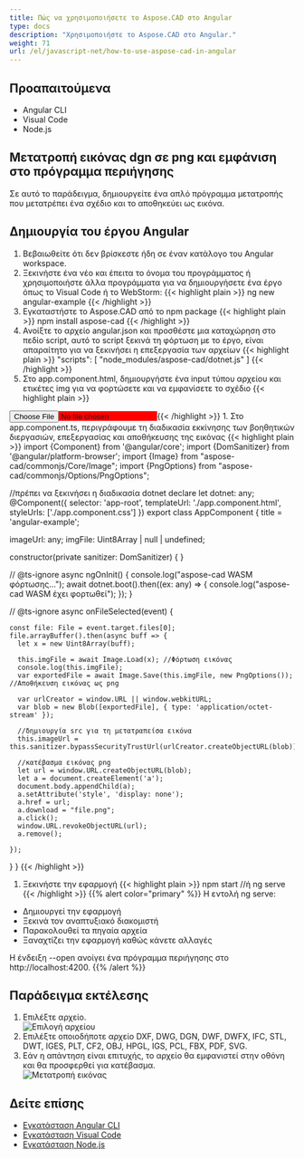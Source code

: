 ```yaml
---
title: Πώς να χρησιμοποιήσετε το Aspose.CAD στο Angular
type: docs
description: "Χρησιμοποιήστε το Aspose.CAD στο Angular."
weight: 71
url: /el/javascript-net/how-to-use-aspose-cad-in-angular
---
```


## Προαπαιτούμενα
- Angular CLI
- Visual Code
- Node.js

## Μετατροπή εικόνας dgn σε png και εμφάνιση στο πρόγραμμα περιήγησης

Σε αυτό το παράδειγμα, δημιουργείτε ένα απλό πρόγραμμα μετατροπής που μετατρέπει ένα σχέδιο και το αποθηκεύει ως εικόνα.

## Δημιουργία του έργου Angular

1. Βεβαιωθείτε ότι δεν βρίσκεστε ήδη σε έναν κατάλογο του Angular workspace.
1. Ξεκινήστε ένα νέο και έπειτα το όνομα του προγράμματος ή χρησιμοποιήστε άλλα προγράμματα για να δημιουργήσετε ένα έργο όπως το Visual Code ή το WebStorm:
{{< highlight plain >}}
ng new angular-example
{{< /highlight >}}
1. Εγκαταστήστε το Aspose.CAD από το npm package
{{< highlight plain >}}
npm install aspose-cad
{{< /highlight >}}
1. Ανοίξτε το αρχείο angular.json και προσθέστε μια καταχώρηση στο πεδίο script, αυτό το script ξεκινά τη φόρτωση με το έργο, είναι απαραίτητο για να ξεκινήσει η επεξεργασία των αρχείων
{{< highlight plain >}}
"scripts": [
  "node_modules/aspose-cad/dotnet.js"
]
{{< /highlight >}}
1. Στο app.component.html, δημιουργήστε ένα input τύπου αρχείου και ετικέτες img για να φορτώσετε και να εμφανίσετε το σχέδιο
{{< highlight plain >}}
<span style="background-color: red">
    <input type="file" class="file-upload" (change)="onFileSelected($event)" />
    <img alt="" id="image" [src]="imageUrl" />
</span>
{{< /highlight >}}
1. Στο app.component.ts, περιγράφουμε τη διαδικασία εκκίνησης των βοηθητικών διεργασιών, επεξεργασίας και αποθήκευσης της εικόνας
{{< highlight plain >}}
import {Component} from '@angular/core';
import {DomSanitizer} from '@angular/platform-browser';
import {Image} from "aspose-cad/commonjs/Core/Image";
import {PngOptions} from "aspose-cad/commonjs/Options/PngOptions";

//πρέπει να ξεκινήσει η διαδικασία dotnet
declare let dotnet: any;
@Component({
  selector: 'app-root',
  templateUrl: './app.component.html',
  styleUrls: ['./app.component.css']
})
export class AppComponent {
  title = 'angular-example';

  imageUrl: any;
  imgFile: Uint8Array | null | undefined;

  constructor(private sanitizer: DomSanitizer) {
  }

  // @ts-ignore
  async ngOnInit() {
    console.log("aspose-cad WASM φόρτωσης...");
    await dotnet.boot().then((ex: any) => {
      console.log("aspose-cad WASM έχει φορτωθεί");
    });
  }

  // @ts-ignore
  async onFileSelected(event) {

    const file: File = event.target.files[0];
    file.arrayBuffer().then(async buff => {
      let x = new Uint8Array(buff);
      
      this.imgFile = await Image.Load(x); //Φόρτωση εικόνας
      console.log(this.imgFile);
      var exportedFile = await Image.Save(this.imgFile, new PngOptions()); //Αποθήκευση εικόνας ως png

      var urlCreator = window.URL || window.webkitURL;
      var blob = new Blob([exportedFile], { type: 'application/octet-stream' });
      
      //δημιουργία src για τη μετατραπείσα εικόνα
      this.imageUrl = this.sanitizer.bypassSecurityTrustUrl(urlCreator.createObjectURL(blob));

      //κατέβασμα εικόνας png
      let url = window.URL.createObjectURL(blob);
      let a = document.createElement('a');
      document.body.appendChild(a);
      a.setAttribute('style', 'display: none');
      a.href = url;
      a.download = "file.png";
      a.click();
      window.URL.revokeObjectURL(url);
      a.remove();

    });
  }
}
{{< /highlight >}}
1. Ξεκινήστε την εφαρμογή
{{< highlight plain >}}
npm start
//ή
ng serve
{{< /highlight >}}
{{% alert color="primary" %}} 
Η εντολή ng serve:

- Δημιουργεί την εφαρμογή
- Ξεκινά τον αναπτυξιακό διακομιστή
- Παρακολουθεί τα πηγαία αρχεία
- Ξαναχτίζει την εφαρμογή καθώς κάνετε αλλαγές

Η ένδειξη --open ανοίγει ένα πρόγραμμα περιήγησης στο http://localhost:4200.
{{% /alert %}}

## Παράδειγμα εκτέλεσης

1. Επιλέξτε αρχείο.<br>
![Επιλογή αρχείου](/_assets/javascript-net/angular/choose-file.png)<br>
1. Επιλέξτε οποιοδήποτε αρχείο DXF, DWG, DGN, DWF, DWFX, IFC, STL, DWT, IGES, PLT, CF2, OBJ, HPGL, IGS, PCL, FBX, PDF, SVG.
1. Εάν η απάντηση είναι επιτυχής, το αρχείο θα εμφανιστεί στην οθόνη και θα προσφερθεί για κατέβασμα.<br>
![Μετατροπή εικόνας](/_assets/javascript-net/angular/convert-image.png)<br>

## Δείτε επίσης

- [Εγκατάσταση Angular CLI](https://angular.io/guide/setup-local/)
- [Εγκατάσταση Visual Code](https://code.visualstudio.com/)
- [Εγκατάσταση Node.js](https://nodejs.org/en/)
